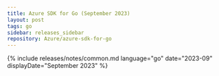 ```yaml
---
title: Azure SDK for Go (September 2023)
layout: post
tags: go
sidebar: releases_sidebar
repository: Azure/azure-sdk-for-go
---
```

{% include releases/notes/common.md language="go" date="2023-09" displayDate="September 2023" %}
